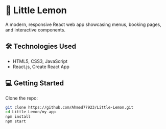 # 🍋 Little Lemon

A modern, responsive React web app showcasing menus, booking pages, and interactive components.

## 🛠 Technologies Used
- HTML5, CSS3, JavaScript
- React.js, Create React App


## 💻 Getting Started
Clone the repo:
```bash
git clone https://github.com/Ahmed77923/Little-Lemon.git
cd Little-Lemon/my-app
npm install
npm start
